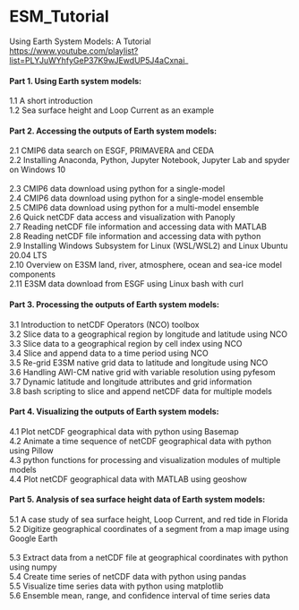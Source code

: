 # ESM_Tutorial
Using Earth System Models: A Tutorial <br>
https://www.youtube.com/playlist?list=PLYJuWYhfyGeP37K9wJEwdUP5J4aCxnai_ <br>

#### Part 1. Using Earth system models:<br>
1.1 A short introduction<br>
1.2 Sea surface height and Loop Current as an example<br>
 
#### Part 2. Accessing the outputs of Earth system models:
2.1 CMIP6 data search on ESGF, PRIMAVERA and CEDA <br>
2.2 Installing Anaconda, Python, Jupyter Notebook, Jupyter Lab and spyder on Windows 10 <br>  
2.3 CMIP6 data download using python for a single-model <br>
2.4 CMIP6 data download using python for a single-model ensemble <br> 
2.5 CMIP6 data download using python for a multi-model ensemble <br>
2.6 Quick netCDF data access and visualization with Panoply <br>
2.7 Reading netCDF file information and accessing data with MATLAB <br>
2.8 Reading netCDF file information and accessing data with python <br>
2.9 Installing Windows Subsystem for Linux (WSL/WSL2) and Linux Ubuntu 20.04 LTS <br>
2.10 Overview on E3SM land, river, atmosphere, ocean and sea-ice model components <br>
2.11 E3SM data download from ESGF using Linux bash with curl <br>

#### Part 3. Processing the outputs of Earth system models:
3.1 Introduction to netCDF Operators (NCO) toolbox <br>
3.2 Slice data to a geographical region by longitude and latitude using NCO <br>
3.3 Slice data to a geographical region by cell index using NCO <br>
3.4 Slice and append data to a time period using NCO <br>
3.5 Re-grid E3SM native grid data to latitude and longitude using NCO <br>
3.6 Handling AWI-CM native grid with variable resolution using pyfesom <br>
3.7 Dynamic latitude and longitude attributes and grid information <br>
3.8 bash scripting to slice and append netCDF data for multiple models <br>

#### Part 4. Visualizing the outputs of Earth system models:
4.1 Plot netCDF geographical data with python using Basemap <br>
4.2 Animate a time sequence of netCDF geographical data with python using Pillow <br>
4.3 python functions for processing and visualization modules of multiple models <br>
4.4 Plot netCDF geographical data with MATLAB using geoshow <br>

#### Part 5. Analysis of sea surface height data of Earth system models:
5.1 A case study of sea surface height, Loop Current, and red tide in Florida <br>
5.2 Digitize geographical coordinates of a segment from a map image using Google Earth <br>  
5.3 Extract data from a netCDF file at geographical coordinates with python using numpy <br>
5.4 Create time series of netCDF data with python using pandas <br>
5.5 Visualize time series data with python using matplotlib <br>
5.6 Ensemble mean, range, and confidence interval of time series data <br>
